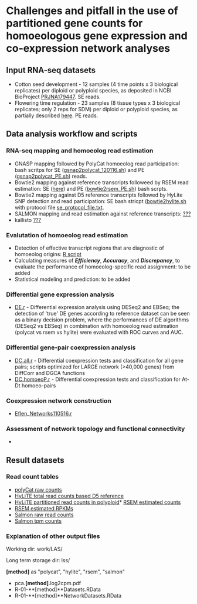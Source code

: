 # Challenges and pitfall in the use of partitioned gene counts for homoeologous gene expression and co-expression network analyses

## Input RNA-seq datasets
* Cotton seed development - 12 samples (4 time points x 3 biological replicates) per diploid or polyploid species, as deposited in NCBI BioProject [PRJNA179447](https://www.ncbi.nlm.nih.gov/bioproject/?term=PRJNA179447). SE reads.
* Flowering time regulation - 23 samples (8 tissue types x 3 biological replicates; only 2 reps for SDM) per diploid or polyploid species, as partially described [here](https://github.com/Wendellab/FloweringTimeDomestication/blob/master/sample.info). PE reads.

## Data analysis workflow and scripts

### RNA-seq mapping and homoeolog read estimation
* GNASP mapping followed by PolyCat homoeolog read participation: bash scritps for SE ([gsnap2polycat_120116.sh](scripts/gsnap2polycat_120116.sh)) and PE ([gsnap2polycat_PE.sh](scripts/gsnap2polycat_PE.sh)) reads.
* Bowtie2 mapping against reference transcripts followeed by RSEM read estimation: SE ([here](https://github.com/huguanjing/AD1_RNA-seq/blob/master/bowtie2rsem.sh)) and PE ([bowtie2rsem_PE.sh](scripts/bowtie2rsem_PE.sh)) bash scrpts.
* Bowtie2 mapping against D5 reference transcripts followed by HyLite SNP detection and read participation: SE bash stricpt ([bowtie2hylite.sh](scripts/bowtie2hylite.sh) with protocol file [se_protocol_file.txt](scripts/se_protocol_file.txt).
* SALMON mapping and read estimation against reference transcripts: [???]()
* kallisto [???]()


### Evalutation of homoeolog read estimation
* Detection of effective transcript regions that are diagnostic of homoeolog origins: [R script](effectiveRegion/detectEffectiveRegion.r)
* Calculating measures of ***Efficiency***, ***Accuracy***, and ***Discrepancy***, to evaluate the performance of homoeolog-specific read assignment: to be added
* Statistical modeling and prediction: to be added


### Differential gene expression analysis
* [DE.r](DE033017.r) - Differential expression analysis using DESeq2 and EBSeq; the detection of 'true' DE genes according to reference dataset can be seen as a binary decision problem, where the performances of DE algorithms (DESeq2 vs EBSeq) in combination with homoeolog read estimation (polycat vs rsem vs hylite) were evaluated with ROC curves and AUC.  

### Differential gene-pair coexpression analysis
* [DC.all.r](DC.all.r) - Differential coexpression tests and classification for all gene pairs; scripts optimized for LARGE network (>40,000 genes) from DiffCorr and DGCA functions
* [DC.homoeoP.r](DC.homoeoP.r) - Differential coexpression tests and classification for At-Dt homoeo-pairs

### Coexpression network construction
* [Eflen_Networks110516.r](Eflen_Networks110516.r)

### Assessment of network topology and functional connectivity
* 

## Result datasets

### Read count tables

* [polyCat raw counts](results/table.count.polycat.txt)
* [HyLiTE total read counts based D5 reference](results/table.count.hylite.total.txt)
* [HyLiTE partitioned read counts in polyploid](results/table.count.hylite.ADs.txt)* [RSEM estimated counts](results/table.count.rsem.txt)
* [RSEM estimated RPKMs](results/table.rpkm.rsem.txt)
* [Salmon raw read counts](results/table.count.salmon.txt)
* [Salmon tpm counts](results/table.tpm.salmon.txt)

### Explanation of other output files

Working dir: work/LAS/

Long term storage dir: lss/

**[method]** as "polycat", "hylite", "rsem", "salmon"

* pca.**[method]**.log2cpm.pdf
* R-01-**[method]**Datasets.RData
* R-01-**[method]**NetworkDatasets.RData


